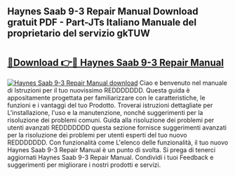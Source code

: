 ## Haynes Saab 9-3 Repair Manual Download gratuit PDF - Part-JTs Italiano Manuale del proprietario del servizio gkTUW

# <h2><a href="http://dfgqae.blite.top/?on=Haynes+Saab+9-3+Repair+Manual">🔗Download 👉🔴 Haynes Saab 9-3 Repair Manual</a></h2>

[![Haynes Saab 9-3 Repair Manual download](https://i.imgur.com/lujVjoI.png)](http://dfgqae.blite.top/?on=Haynes+Saab+9-3+Repair+Manual)
Ciao e benvenuto nel manuale di Istruzioni per il tuo nuovissimo REDDDDDDD. Questa guida è appositamente progettata per familiarizzare con le caratteristiche, le funzioni e i vantaggi del tuo Prodotto. Troverai istruzioni dettagliate per L'installazione, l'uso e la manutenzione, nonché suggerimenti per la risoluzione dei problemi comuni. Guida alla risoluzione dei problemi per utenti avanzati REDDDDDDD questa sezione fornisce suggerimenti avanzati per la risoluzione dei problemi per utenti esperti del tuo nuovo REDDDDDDD. Con funzionalità come L'elenco delle funzionalità, il tuo nuovo Haynes Saab 9-3 Repair Manual è un punto di svolta. Si prega di tenerci aggiornati Haynes Saab 9-3 Repair Manual. Condividi i tuoi Feedback e suggerimenti per migliorare i nostri prodotti e servizi.
